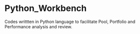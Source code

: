 # Python_Workbench
Codes writtten in Python language to facilitate Pool, Portfolio and Performance analysis and review.
